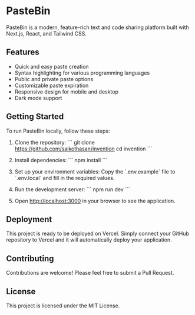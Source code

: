 # PasteBin

PasteBin is a modern, feature-rich text and code sharing platform built with Next.js, React, and Tailwind CSS.

## Features

- Quick and easy paste creation
- Syntax highlighting for various programming languages
- Public and private paste options
- Customizable paste expiration
- Responsive design for mobile and desktop
- Dark mode support

## Getting Started

To run PasteBin locally, follow these steps:

1. Clone the repository:
   \`\`\`
   git clone https://github.com/saikothasan/invention
   cd invention
   \`\`\`

2. Install dependencies:
   \`\`\`
   npm install
   \`\`\`

3. Set up your environment variables:
   Copy the \`.env.example\` file to \`.env.local\` and fill in the required values.

4. Run the development server:
   \`\`\`
   npm run dev
   \`\`\`

5. Open [http://localhost:3000](http://localhost:3000) in your browser to see the application.

## Deployment

This project is ready to be deployed on Vercel. Simply connect your GitHub repository to Vercel and it will automatically deploy your application.

## Contributing

Contributions are welcome! Please feel free to submit a Pull Request.

## License

This project is licensed under the MIT License.

